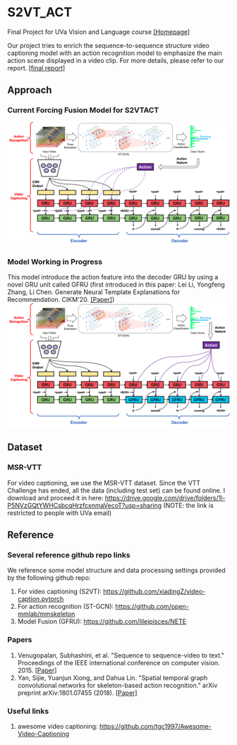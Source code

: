 # S2VT_ACT
Final Project for UVa Vision and Language course [[Homepage]](https://www.vicenteordonez.com/vislang/)

Our project tries to enrich the sequence-to-sequence structure video captioning model with an action recognition model to emphasize the main action scene displayed in a video clip. For more details, please refer to our report. [[final report]](./reference/S2VT_ACT.pdf)

## Approach
### Current Forcing Fusion Model for S2VTACT
![img_1](./reference/main_model_current.png)
### Model Working in Progress
This model introduce the action feature into the decoder GRU by using a novel GRU unit called GFRU (first introduced in this paper: Lei Li, Yongfeng Zhang, Li Chen. Generate Neural Template Explanations for Recommendation. CIKM'20. [[Paper]](https://dl.acm.org/doi/10.1145/3340531.3411992))
![img_2](./reference/main_model_in_progress.png)


## Dataset
### MSR-VTT
For video captioning, we use the MSR-VTT dataset. Since the VTT Challenge has ended, all the data (including test set) can be found online. I download and proceed it in here: https://drive.google.com/drive/folders/1l-P5NVzGQtYWHCsbcqHrzfcxnmaVecoT?usp=sharing  (NOTE: the link is restricted to people with UVa email)

## Reference
### Several reference github repo links
We reference some model structure and data processing settings provided by the following github repo:
1. For video captioning (S2VT): https://github.com/xiadingZ/video-caption.pytorch
2. For action recognition (ST-GCN): https://github.com/open-mmlab/mmskeleton
3. Model Fusion (GFRU): https://github.com/lileipisces/NETE

### Papers
1. Venugopalan, Subhashini, et al. "Sequence to sequence-video to text." Proceedings of the IEEE international conference on computer vision. 2015. [[Paper]](https://arxiv.org/abs/1505.00487)
2. Yan, Sijie, Yuanjun Xiong, and Dahua Lin. "Spatial temporal graph convolutional networks for skeleton-based action recognition." arXiv preprint arXiv:1801.07455 (2018). [[Paper]](https://arxiv.org/pdf/1801.07455.pdf)

### Useful links
1. awesome video captioning: https://github.com/tgc1997/Awesome-Video-Captioning